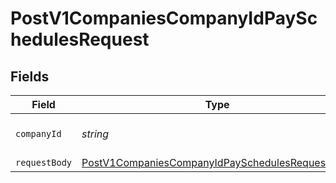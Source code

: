 # PostV1CompaniesCompanyIdPaySchedulesRequest


## Fields

| Field                                                                                                                         | Type                                                                                                                          | Required                                                                                                                      | Description                                                                                                                   |
| ----------------------------------------------------------------------------------------------------------------------------- | ----------------------------------------------------------------------------------------------------------------------------- | ----------------------------------------------------------------------------------------------------------------------------- | ----------------------------------------------------------------------------------------------------------------------------- |
| `companyId`                                                                                                                   | *string*                                                                                                                      | :heavy_check_mark:                                                                                                            | The UUID of the company                                                                                                       |
| `requestBody`                                                                                                                 | [PostV1CompaniesCompanyIdPaySchedulesRequestBody](../../models/operations/postv1companiescompanyidpayschedulesrequestbody.md) | :heavy_minus_sign:                                                                                                            | N/A                                                                                                                           |